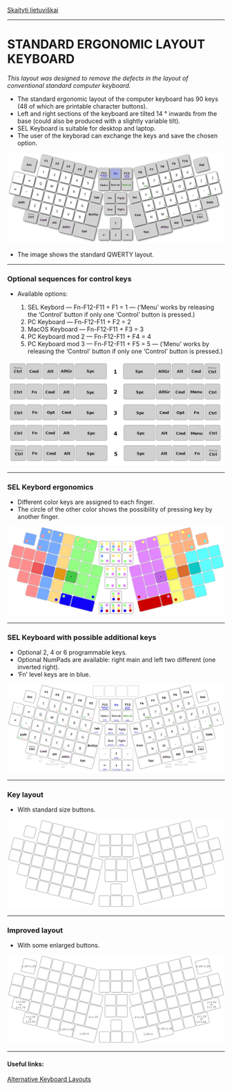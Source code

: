 [Skaityti lietuviškai](SKAITYK.md)

-----------------------------------
# STANDARD ERGONOMIC LAYOUT KEYBOARD

_This layout was designed to remove the defects in the layout of conventional standard computer keyboard._

+ The standard ergonomic layout of the computer keyboard has 90 keys (48 of which are printable character buttons).
+ Left and right sections of the keyboard are tilted 14 ° inwards from the base (could also be produced with a slightly variable tilt).
+ SEL Keyboard is suitable for desktop and laptop.
+ The user of the keyborad can exchange the keys and save the chosen option.


![SEL Keyboard](img/sel.png)

+ The image shows the standard QWERTY layout.


-----------------------------------------------
### Optional sequences for control keys

+ Available options:

  1. SEL Keybord — Fn-F12-F11 + F1 = 1 — (‘Menu’ works by releasing the ‘Control’ button if only one ‘Control’ button is pressed.) 
  2. PC Keyboard — Fn-F12-F11 + F2 = 2
  3. MacOS Keyboard — Fn-F12-F11 + F3 = 3
  4. PC Keyboard mod 2 — Fn-F12-F11 + F4 = 4
  5. PC Keyboard mod 3 — Fn-F12-F11 + F5 = 5 — (‘Menu’ works by releasing the ‘Control’ button if only one ‘Control’ button is pressed.)

![SEL Control layout](img/vald.png)

-----------------------------------------------
### SEL Keybord ergonomics

+ Different color keys are assigned to each finger.
+ The circle of the other color shows the possibility of pressing key by another finger.

![SEL Keyboard ergonomics](img/sel_ergonomics.png)

-----------------------------------------------
### SEL Keyboard with possible additional keys

+ Optional 2, 4 or 6 programmable keys.
+ Optional NumPads are available: right main and left two different (one inverted right).
+ ‘Fn’ level keys are in blue.

![SEL Keyboard full](img/sel_full.png)

-----------------------------------------------
### Key layout

+ With standard size buttons.

![SEL Keyboard basic](img/sel_basic.png)

-----------------------------------------------
### Improved layout

+ With some enlarged buttons.

![SEL Keyboard enhanced ergonomics](img/sel_enhanced.png)

-----------------------------------------------

#### Useful links:

[Alternative Keyboard Layouts](http://xahlee.info/kbd/dvorak_and_all_keyboard_layouts.html)
